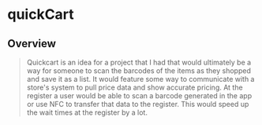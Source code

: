 # quickCart

## Overview

> Quickcart is an idea for a project that I had that would ultimately be a way for someone to scan the barcodes of the items as they shopped and save it as a list. 
> It would feature some way to communicate with a store's system to pull price data and show accurate pricing. 
> At the register a user would be able to scan a barcode generated in the app or use NFC to transfer that data to the register. 
> This would speed up the wait times at the register by a lot.
